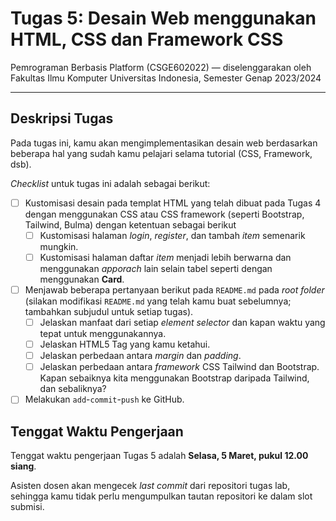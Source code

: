 # Tugas 5: Desain Web menggunakan HTML, CSS dan Framework CSS

Pemrograman Berbasis Platform (CSGE602022) — diselenggarakan oleh Fakultas Ilmu Komputer Universitas Indonesia, Semester Genap 2023/2024

---

## Deskripsi Tugas

Pada tugas ini, kamu akan mengimplementasikan desain web berdasarkan beberapa hal yang sudah kamu pelajari selama tutorial (CSS, Framework, dsb).

*Checklist* untuk tugas ini adalah sebagai berikut:

- [ ] Kustomisasi desain pada templat HTML yang telah dibuat pada Tugas 4 dengan menggunakan CSS atau CSS framework (seperti Bootstrap, Tailwind, Bulma) dengan ketentuan sebagai berikut
	- [ ] Kustomisasi halaman *login*, *register*, dan tambah *item* semenarik mungkin.
    - [ ] Kustomisasi halaman daftar *item* menjadi lebih berwarna dan menggunakan *apporach* lain selain tabel seperti dengan menggunakan **Card**. 

- [ ] Menjawab beberapa pertanyaan berikut pada `README.md` pada *root folder* (silakan modifikasi `README.md` yang telah kamu buat sebelumnya; tambahkan subjudul untuk setiap tugas).
	- [ ] Jelaskan manfaat dari setiap *element selector* dan kapan waktu yang tepat untuk menggunakannya. 
    - [ ] Jelaskan HTML5 Tag yang kamu ketahui.
    - [ ] Jelaskan perbedaan antara *margin* dan *padding*.
    - [ ] Jelaskan perbedaan antara *framework* CSS Tailwind dan Bootstrap. Kapan sebaiknya kita menggunakan Bootstrap daripada Tailwind, dan sebaliknya?
- [ ] Melakukan `add`-`commit`-`push` ke GitHub.

## Tenggat Waktu Pengerjaan

Tenggat waktu pengerjaan Tugas 5 adalah **Selasa, 5 Maret, pukul 12.00 siang**.

Asisten dosen akan mengecek *last commit* dari repositori tugas lab, sehingga kamu tidak perlu mengumpulkan tautan repositori ke dalam slot submisi.